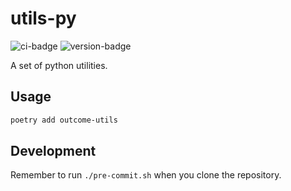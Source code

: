 # utils-py
![ci-badge](https://github.com/outcome-co/utils-py/workflows/Release/badge.svg?branch=v4.7.0) ![version-badge](https://img.shields.io/badge/version-4.7.0-brightgreen)

A set of python utilities.

## Usage

```sh
poetry add outcome-utils
```

## Development

Remember to run `./pre-commit.sh` when you clone the repository.
